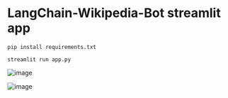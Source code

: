 # LangChain-Wikipedia-Bot streamlit app

```
pip install requirements.txt
```

```
streamlit run app.py
```

![image](https://github.com/NirmalVignu/LangChain-Wikipedia-Bot/assets/70325804/ddd62c10-fd3f-4a50-a1dd-9fa44ea02f04)


![image](https://github.com/NirmalVignu/LangChain-Wikipedia-Bot/assets/70325804/c9be3f42-cfa1-4706-bc30-0e9988726fe9)


